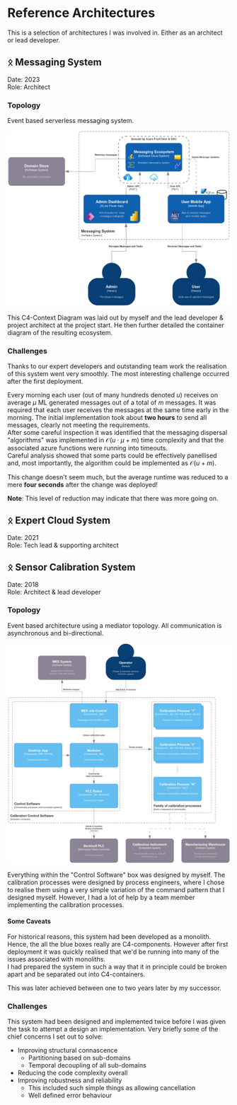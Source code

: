 # Reference Architectures

This is a selection of architectures I was involved in. Either as an architect or lead developer.

## ᛟ Messaging System

Date: 2023  
Role: Architect

### Topology

Event based serverless messaging system.

![Messaging system topology](./assets/MessagingSystem.webp "Message System")

This C4-Context Diagram was laid out by myself and the lead developer & project architect at the project start. He then further detailed the container diagram of the resulting ecosystem.

### Challenges

Thanks to our expert developers and outstanding team work the realisation of this system went very smoothly. The most interesting challenge occurred after the first deployment.

Every morning each user (out of many hundreds denoted $u$) receives on average $\mu$ ML generated messages out of a total of $m$ messages. It was required that each user receives the messages at the same time early in the morning. The initial implementation took about **two hours** to send all messages, clearly not meeting the requirements.  
After some careful inspection it was identified that the messaging dispersal "algorithms" was implemented in $\mathcal{O}(u \cdot \mu + m)$ time complexity and that the associated azure functions were running into timeouts.  
Careful analysis showed that some parts could be effectively panellised and, most importantly, the algorithm could be implemented as $\mathcal{O}(u + m)$.

This change doesn't seem much, but the average runtime was reduced to a mere **four seconds** after the change was deployed!

**Note**: This level of reduction may indicate that there was more going on.

## ᛟ Expert Cloud System

Date: 2021  
Role: Tech lead & supporting architect

## ᛟ Sensor Calibration System

Date: 2018  
Role: Architect & lead developer

### Topology

Event based architecture using a mediator topology. All communication is asynchronous and bi-directional.

![Calibration software topology](./assets/CalibrationControl.webp "Calibration System")

Everything within the "Control Software" box was designed by myself. The calibration processes were designed by process engineers, where I chose to realise them using a very simple variation of the command pattern that I designed myself. However, I had a lot of help by a team member implementing the calibration processes.

#### Some Caveats

For historical reasons, this system had been developed as a monolith. Hence, the all the blue boxes really are C4-components. However after first deployment it was quickly realised that we'd be running into many of the issues associated with monoliths.  
I had prepared the system in such a way that it in principle could be broken apart and be separated out into C4-containers.

This was later achieved between one to two years later by my successor.

### Challenges

This system had been designed and implemented twice before I was given the task to attempt a design an implementation. Very briefly some of the chief concerns I set out to solve:

- Improving structural connascence
  - Partitioning based on sub-domains
  - Temporal decoupling of all sub-domains
- Reducing the code complexity overall
- Improving robustness and reliability
  - This included such simple things as allowing cancellation
  - Well defined error behaviour
